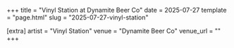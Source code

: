 +++
title = "Vinyl Station at Dynamite Beer Co"
date = 2025-07-27
template = "page.html"
slug = "2025-07-27-vinyl-station"

[extra]
artist = "Vinyl Station"
venue = "Dynamite Beer Co"
venue_url = ""
+++
